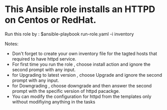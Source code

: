 # This Ansible role installs an HTTPD on Centos or RedHat.

Run this role by : $ansible-playbook run-role.yaml -i inventory

Notes:
- Don't forget to create your own inventory file for the tagted hosts that required to have httpd service.
- For first time you run the role , choose install action and ignore the second prompt with any input.
- for Upgrading to latest version , choose Upgrade and ignore the second prompt with any input.
- for Downgrading , choose downgrade and then answer the second prompt with the specific version of httpd pacackge. 
- You can modify the configuration for httpd from the templates only without modifiying anything in the tasks 





